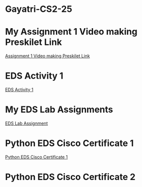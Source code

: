 # Gayatri-CS2-25
# My Assignment 1 Video making Preskilet Link
[Assignment 1 Video making Preskilet Link](https://preskilet.com/202401040247@mitaoe.ac.in)
# EDS Activity 1
[EDS Activity 1](https://colab.research.google.com/drive/1nL0MaiYL4xGrM_2yBmpmDpOySrU___Rz?usp=sharing)
# My EDS Lab Assignments
[EDS Lab Assignment](https://colab.research.google.com/drive/1MW2iWpZpRD9gi0o9VNWxHKCbxdmzG2or)
# Python EDS Cisco Certificate 1
[Python EDS Cisco Certificate 1](python_eds_1_certificate.pdf)
# Python EDS Cisco Certificate 2
